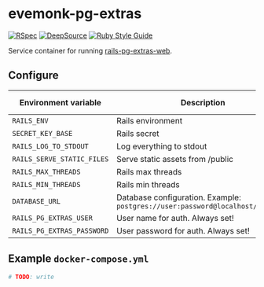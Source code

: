 # evemonk-pg-extras

[![RSpec](https://github.com/evemonk/evemonk-pg-extras/actions/workflows/rspec.yml/badge.svg)](https://github.com/evemonk/evemonk-pg-extras/actions/workflows/rspec.yml)
[![DeepSource](https://static.deepsource.io/deepsource-badge-light-mini.svg)](https://deepsource.io/gh/evemonk/evemonk-pg-extras/?ref=repository-badge)
[![Ruby Style Guide](https://img.shields.io/badge/code_style-standard-brightgreen.svg)](https://github.com/testdouble/standard)

Service container for running [rails-pg-extras-web](https://github.com/defkode/rails-pg-extras-web).

## Configure

| Environment variable                           | Description                                                                    | Default       | Default in container |
|------------------------------------------------|--------------------------------------------------------------------------------|---------------|----------------------|
| `RAILS_ENV`                                    | Rails environment                                                              | `development` | `production`         |
| `SECRET_KEY_BASE`                              | Rails secret                                                                   | not set       | not set              |
| `RAILS_LOG_TO_STDOUT`                          | Log everything to stdout                                                       | not set       | `true`               |
| `RAILS_SERVE_STATIC_FILES`                     | Serve static assets from /public                                               | not set       | `true`               |
| `RAILS_MAX_THREADS`                            | Rails max threads                                                              | `2`           | as default           |
| `RAILS_MIN_THREADS`                            | Rails min threads                                                              | `2`           | as default           |
| `DATABASE_URL`                                 | Database configuration. Example: `postgres://user:password@localhost/database` | not set       | not set              |
| `RAILS_PG_EXTRAS_USER`                         | User name for auth. Always set!                                                | not set       | not set              |
| `RAILS_PG_EXTRAS_PASSWORD`                     | User password for auth. Always set!                                            | not set       | not set              |

## Example `docker-compose.yml`

```yaml
# TODO: write
```
